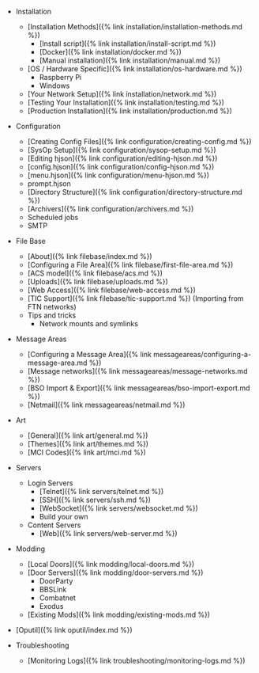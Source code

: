  - Installation
    - [Installation Methods]({% link installation/installation-methods.md %})
        - [Install script]({% link installation/install-script.md %})
        - [Docker]({% link installation/docker.md %})
        - [Manual installation]({% link installation/manual.md %})
    - [OS / Hardware Specific]({% link installation/os-hardware.md %})  
      - Raspberry Pi 
      - Windows
    - [Your Network Setup]({% link installation/network.md %})
    - [Testing Your Installation]({% link installation/testing.md %})
    - [Production Installation]({% link installation/production.md %})
    
  - Configuration
    - [Creating Config Files]({% link configuration/creating-config.md %})
    - [SysOp Setup]({% link configuration/sysop-setup.md %})
    - [Editing hjson]({% link configuration/editing-hjson.md %})
    - [config.hjson]({% link configuration/config-hjson.md %})
    - [menu.hjson]({% link configuration/menu-hjson.md %})
    - prompt.hjson
    - [Directory Structure]({% link configuration/directory-structure.md %})
    - [Archivers]({% link configuration/archivers.md %})
    - Scheduled jobs
    - SMTP

  - File Base
    - [About]({% link filebase/index.md %})
    - [Configuring a File Area]({% link filebase/first-file-area.md %})
    - [ACS model]({% link filebase/acs.md %})
    - [Uploads]({% link filebase/uploads.md %})
    - [Web Access]({% link filebase/web-access.md %})
    - [TIC Support]({% link filebase/tic-support.md %}) (Importing from FTN networks)
    - Tips and tricks
      - Network mounts and symlinks
    
  - Message Areas
    - [Configuring a Message Area]({% link messageareas/configuring-a-message-area.md %})
    - [Message networks]({% link messageareas/message-networks.md %})
    - [BSO Import & Export]({% link messageareas/bso-import-export.md %})
    - [Netmail]({% link messageareas/netmail.md %})     
    
  - Art
    - [General]({% link art/general.md %})
    - [Themes]({% link art/themes.md %})
    - [MCI Codes]({% link art/mci.md %})

  - Servers
    - Login Servers
      - [Telnet]({% link servers/telnet.md %})
      - [SSH]({% link servers/ssh.md %})
      - [WebSocket]({% link servers/websocket.md %})
      - Build your own
    - Content Servers
      - [Web]({% link servers/web-server.md %})
              
  - Modding
    - [Local Doors]({% link modding/local-doors.md %})
    - [Door Servers]({% link modding/door-servers.md %}) 
        - DoorParty
        - BBSLink
        - Combatnet
        - Exodus
    - [Existing Mods]({% link modding/existing-mods.md %})
 
  - [Oputil]({% link oputil/index.md %})

  - Troubleshooting
    - [Monitoring Logs]({% link troubleshooting/monitoring-logs.md %})
